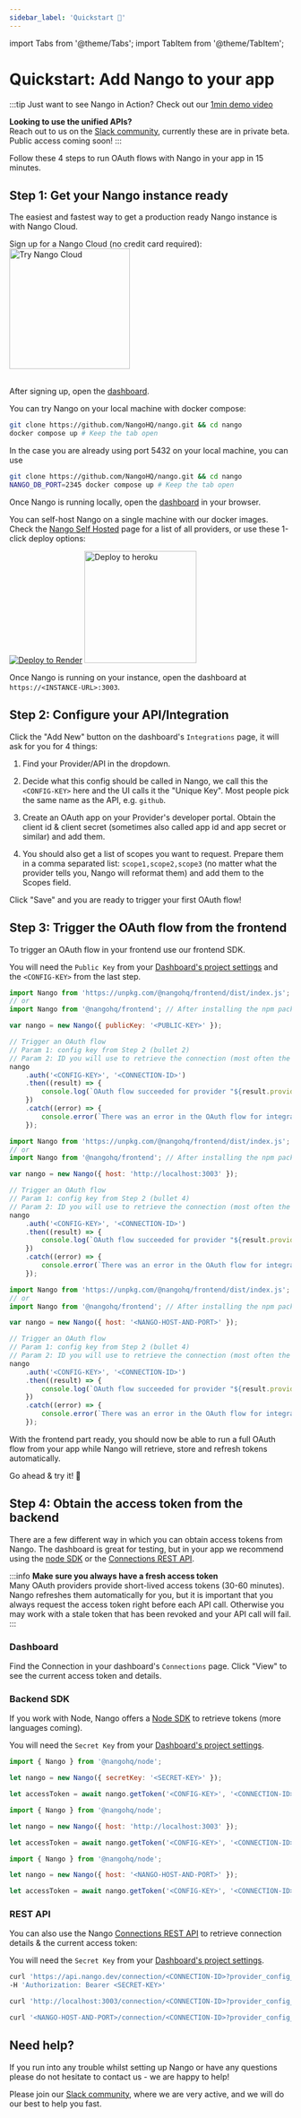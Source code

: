 ```yaml
---
sidebar_label: 'Quickstart 🚀'
---
```


import Tabs from '@theme/Tabs';
import TabItem from '@theme/TabItem';

# Quickstart: Add Nango to your app

:::tip
Just want to see Nango in Action? Check out our [1min demo video](introduction.md#demo)

**Looking to use the unified APIs?**  
Reach out to us on the [Slack community](https://nango.dev/slack), currently these are in private beta. Public access coming soon!
:::

Follow these 4 steps to run OAuth flows with Nango in your app in 15 minutes.

## Step 1: Get your Nango instance ready

The easiest and fastest way to get a production ready Nango instance is with Nango Cloud.

<Tabs groupId="deployment" queryString>
  <TabItem value="cloud" label="Nango Cloud">
    Sign up for a Nango Cloud (no credit card required):
    <br/>
    <a href="https://app.nango.dev/signup" style={{cursor: 'pointer'}}>
      <img src="https://raw.githubusercontent.com/NangoHQ/nango/6f49ab92c0ffc18c1d0f44d9bd96c62ac97aaa8d/docs/static/img/nango-deploy-button.svg" alt="Try Nango Cloud" width="215" style={{marginTop: 10+'px'}}/>
    </a>
<br /><br />

After signing up, open the [dashboard](https://app.nango.dev/integrations).

  </TabItem>
  <TabItem value="localhost" label="Localhost">
    You can try Nango on your local machine with docker compose:

```bash
git clone https://github.com/NangoHQ/nango.git && cd nango
docker compose up # Keep the tab open
```

In the case you are already using port 5432 on your local machine, you can use

```bash
git clone https://github.com/NangoHQ/nango.git && cd nango
NANGO_DB_PORT=2345 docker compose up # Keep the tab open
```

Once Nango is running locally, open the [dashboard](http://localhost:3003/) in your browser.

  </TabItem>
  <TabItem value="self-hosted" label="Self-hosted">

You can self-host Nango on a single machine with our docker images. Check the [Nango Self Hosted](/category/deploy-nango-self-hosted) page for a list of all providers, or use these 1-click deploy options:

[![Deploy to Render](https://render.com/images/deploy-to-render-button.svg)](https://render.com/deploy?repo=https://github.com/NangoHQ/nango-render)
<a href="https://heroku.com/deploy?template=https://github.com/NangoHQ/nango-heroku">
<img src="https://www.herokucdn.com/deploy/button.svg" alt="Deploy to heroku" width="200"/>
</a>

Once Nango is running on your instance, open the dashboard at `https://<INSTANCE-URL>:3003`.

  </TabItem>
</Tabs>

## Step 2: Configure your API/Integration

Click the "Add New" button on the dashboard's `Integrations` page, it will ask for you for 4 things:

1. Find your Provider/API in the dropdown.

2. Decide what this config should be called in Nango, we call this the `<CONFIG-KEY>` here and the UI calls it the "Unique Key". Most people pick the same name as the API, e.g. `github`.

3. Create an OAuth app on your Provider's developer portal. Obtain the client id & client secret (sometimes also called app id and app secret or similar) and add them.

4. You should also get a list of scopes you want to request. Prepare them in a comma separated list: `scope1,scope2,scope3` (no matter what the provider tells you, Nango will reformat them) and add them to the Scopes field.

Click "Save" and you are ready to trigger your first OAuth flow!

## Step 3: Trigger the OAuth flow from the frontend

To trigger an OAuth flow in your frontend use our frontend SDK.

<Tabs groupId="deployment" queryString>
  <TabItem value="cloud" label="Nango Cloud">

You will need the `Public Key` from your [Dashboard's project settings](https://app.nango.dev/project-settings) and the `<CONFIG-KEY>` from the last step.

```js
import Nango from 'https://unpkg.com/@nangohq/frontend/dist/index.js'; // For quick testing
// or
import Nango from '@nangohq/frontend'; // After installing the npm package

var nango = new Nango({ publicKey: '<PUBLIC-KEY>' });

// Trigger an OAuth flow
// Param 1: config key from Step 2 (bullet 2)
// Param 2: ID you will use to retrieve the connection (most often the user ID)
nango
    .auth('<CONFIG-KEY>', '<CONNECTION-ID>')
    .then((result) => {
        console.log(`OAuth flow succeeded for provider "${result.providerConfigKey}" and connection-id "${result.connectionId}"!`);
    })
    .catch((error) => {
        console.error(`There was an error in the OAuth flow for integration: ${error.message}`);
    });
```

  </TabItem>
  <TabItem value="localhost" label="Localhost">

```js
import Nango from 'https://unpkg.com/@nangohq/frontend/dist/index.js'; // For quick testing
// or
import Nango from '@nangohq/frontend'; // After installing the npm package

var nango = new Nango({ host: 'http://localhost:3003' });

// Trigger an OAuth flow
// Param 1: config key from Step 2 (bullet 4)
// Param 2: ID you will use to retrieve the connection (most often the user ID)
nango
    .auth('<CONFIG-KEY>', '<CONNECTION-ID>')
    .then((result) => {
        console.log(`OAuth flow succeeded for provider "${result.providerConfigKey}" and connection-id "${result.connectionId}"!`);
    })
    .catch((error) => {
        console.error(`There was an error in the OAuth flow for integration: ${error.message}`);
    });
```

  </TabItem>
  <TabItem value="self-hosted" label="Self-hosted">

```js
import Nango from 'https://unpkg.com/@nangohq/frontend/dist/index.js'; // For quick testing
// or
import Nango from '@nangohq/frontend'; // After installing the npm package

var nango = new Nango({ host: '<NANGO-HOST-AND-PORT>' });

// Trigger an OAuth flow
// Param 1: config key from Step 2 (bullet 4)
// Param 2: ID you will use to retrieve the connection (most often the user ID)
nango
    .auth('<CONFIG-KEY>', '<CONNECTION-ID>')
    .then((result) => {
        console.log(`OAuth flow succeeded for provider "${result.providerConfigKey}" and connection-id "${result.connectionId}"!`);
    })
    .catch((error) => {
        console.error(`There was an error in the OAuth flow for integration: ${error.message}`);
    });
```

  </TabItem>
</Tabs>

With the frontend part ready, you should now be able to run a full OAuth flow from your app while Nango will retrieve, store and refresh tokens automatically.

Go ahead & try it! 🙌

## Step 4: Obtain the access token from the backend

There are a few different way in which you can obtain access tokens from Nango. The dashboard is great for testing, but in your app we recommend using the [node SDK](nango-auth/node-sdk.md) or the [Connections REST API](nango-auth/connections-api.md).

:::info
**Make sure you always have a fresh access token**  
Many OAuth providers provide short-lived access tokens (30-60 minutes). Nango refreshes them automatically for you, but it is important that you always request the access token right before each API call. Otherwise you may work with a stale token that has been revoked and your API call will fail.
:::

### Dashboard

Find the Connection in your dashboard's `Connections` page. Click "View" to see the current access token and details.

### Backend SDK

If you work with Node, Nango offers a [Node SDK](nango-auth/node-sdk.md) to retrieve tokens (more languages coming).

<Tabs groupId="deployment" queryString>
  <TabItem value="cloud" label="Nango Cloud">

You will need the `Secret Key` from your [Dashboard's project settings](https://app.nango.dev/project-settings).

```js
import { Nango } from '@nangohq/node';

let nango = new Nango({ secretKey: '<SECRET-KEY>' });

let accessToken = await nango.getToken('<CONFIG-KEY>', '<CONNECTION-ID>');
```

  </TabItem>
  <TabItem value="localhost" label="Localhost">

```js
import { Nango } from '@nangohq/node';

let nango = new Nango({ host: 'http://localhost:3003' });

let accessToken = await nango.getToken('<CONFIG-KEY>', '<CONNECTION-ID>');
```

  </TabItem>
  <TabItem value="self-hosted" label="Self-hosted">

```js
import { Nango } from '@nangohq/node';

let nango = new Nango({ host: '<NANGO-HOST-AND-PORT>' });

let accessToken = await nango.getToken('<CONFIG-KEY>', '<CONNECTION-ID>');
```

  </TabItem>
</Tabs>

### REST API

You can also use the Nango [Connections REST API](nango-auth/connections-api.md) to retrieve connection details & the current access token:

<Tabs groupId="deployment" queryString>
  <TabItem value="cloud" label="Nango Cloud">

You will need the `Secret Key` from your [Dashboard's project settings](https://app.nango.dev/project-settings).

```bash
curl 'https://api.nango.dev/connection/<CONNECTION-ID>?provider_config_key=<CONFIG-KEY>'\
-H 'Authorization: Bearer <SECRET-KEY>'
```

  </TabItem>
  <TabItem value="localhost" label="Localhost">

```bash
curl 'http://localhost:3003/connection/<CONNECTION-ID>?provider_config_key=<CONFIG-KEY>'
```

  </TabItem>
  <TabItem value="self-hosted" label="Self-hosted">

```bash
curl '<NANGO-HOST-AND-PORT>/connection/<CONNECTION-ID>?provider_config_key=<CONFIG-KEY>'
```

  </TabItem>
</Tabs>

## Need help?

If you run into any trouble whilst setting up Nango or have any questions please do not hesitate to contact us - we are happy to help!

Please join our [Slack community](https://nango.dev/slack), where we are very active, and we will do our best to help you fast.

